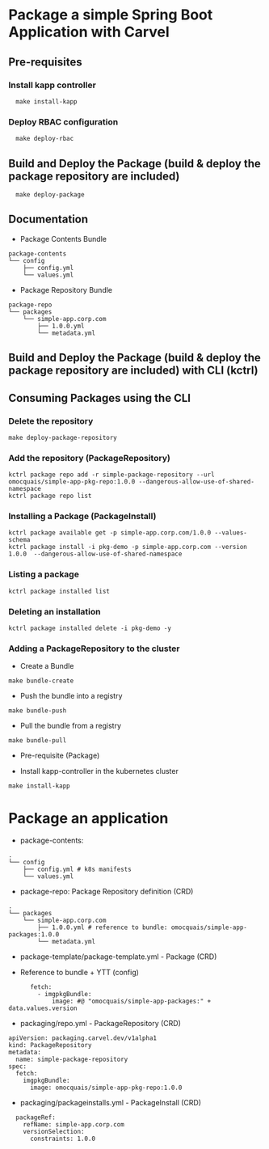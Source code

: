 # Package a simple Spring Boot Application with Carvel 

## Pre-requisites

### Install kapp controller

```shell
  make install-kapp
```

### Deploy RBAC configuration

```shell
  make deploy-rbac
```

## Build and Deploy the Package (build & deploy the package repository are included)

```shell
  make deploy-package
```

## Documentation

- Package Contents Bundle

```shell
package-contents
└── config
    ├── config.yml
    └── values.yml
```

- Package Repository Bundle

```shell
package-repo
└── packages
    └── simple-app.corp.com
        ├── 1.0.0.yml
        └── metadata.yml
```

## Build and Deploy the Package (build & deploy the package repository are included) with CLI (kctrl)

## Consuming Packages using the CLI

### Delete the repository

```shell
make deploy-package-repository
```

### Add the repository (PackageRepository)

```shell
kctrl package repo add -r simple-package-repository --url omocquais/simple-app-pkg-repo:1.0.0 --dangerous-allow-use-of-shared-namespace
kctrl package repo list
```

### Installing a Package (PackageInstall)

```shell
kctrl package available get -p simple-app.corp.com/1.0.0 --values-schema
kctrl package install -i pkg-demo -p simple-app.corp.com --version 1.0.0  --dangerous-allow-use-of-shared-namespace
```

### Listing a package

```shell
kctrl package installed list  
```

### Deleting an installation

```shell
kctrl package installed delete -i pkg-demo -y
```

### Adding a PackageRepository to the cluster

- Create a Bundle

```shell
make bundle-create
```

- Push the bundle into a registry

```shell
make bundle-push
```

- Pull the bundle from a registry

```shell
make bundle-pull
```

- Pre-requisite (Package)

- Install kapp-controller in the kubernetes cluster
```shell
make install-kapp
```

# Package an application

- package-contents: 

```shell
.
└── config
    ├── config.yml # k8s manifests 
    └── values.yml
```

- package-repo: Package Repository definition (CRD)

```shell
.
└── packages
    └── simple-app.corp.com
        ├── 1.0.0.yml # reference to bundle: omocquais/simple-app-packages:1.0.0 
        └── metadata.yml
```

- package-template/package-template.yml - Package (CRD)

- Reference to bundle + YTT (config)

```shell
      fetch:
        - imgpkgBundle:
            image: #@ "omocquais/simple-app-packages:" + data.values.version
```

- packaging/repo.yml - PackageRepository (CRD)

```shell
apiVersion: packaging.carvel.dev/v1alpha1
kind: PackageRepository
metadata:
  name: simple-package-repository
spec:
  fetch:
    imgpkgBundle:
      image: omocquais/simple-app-pkg-repo:1.0.0
```

- packaging/packageinstalls.yml - PackageInstall (CRD)

```shell
  packageRef:
    refName: simple-app.corp.com
    versionSelection:
      constraints: 1.0.0
```